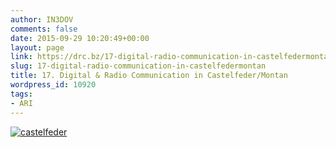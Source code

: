 ```yaml
---
author: IN3DOV
comments: false
date: 2015-09-29 10:20:49+00:00
layout: page
link: https://drc.bz/17-digital-radio-communication-in-castelfedermontan/
slug: 17-digital-radio-communication-in-castelfedermontan
title: 17. Digital & Radio Communication in Castelfeder/Montan
wordpress_id: 10920
tags:
- ARI
---
```


[![castelfeder](https://drc.bz/wp-content/uploads/2015/09/castelfeder.jpg)](https://drc.bz/wp-content/uploads/2015/09/castelfeder.jpg)
